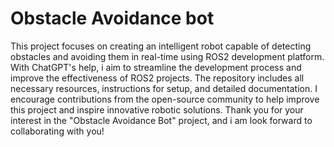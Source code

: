 # Obstacle Avoidance bot
This project focuses on creating an intelligent robot capable of detecting obstacles and avoiding them in real-time using ROS2 development platform. 
With ChatGPT's help, i aim to streamline the development process and improve the effectiveness of ROS2 projects.
The repository includes all necessary resources, instructions for setup, and detailed documentation.
I encourage contributions from the open-source community to help improve this project and inspire innovative robotic solutions. 
Thank you for your interest in the "Obstacle Avoidance Bot" project, and i am look forward to collaborating with you!
